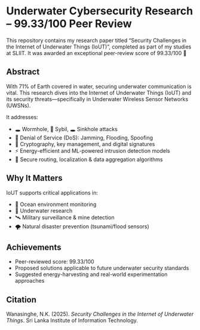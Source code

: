 # Underwater Cybersecurity Research – 99.33/100 Peer Review

This repository contains my research paper titled “Security Challenges in the Internet of Underwater Things (IoUT)”, completed as part of my studies at SLIIT. It was awarded an exceptional peer-review score of 99.33/100 🌟

## Abstract

With 71% of Earth covered in water, securing underwater communication is vital. This research dives into the Internet of Underwater Things (IoUT) and its security threats—specifically in Underwater Wireless Sensor Networks (UWSNs). 

It addresses:

- 🕳️ Wormhole, 👤 Sybil, 🕳️ Sinkhole attacks  
- 🚫 Denial of Service (DoS): Jamming, Flooding, Spoofing  
- 🔐 Cryptography, key management, and digital signatures  
- ⚡ Energy-efficient and ML-powered intrusion detection models  
- 📡 Secure routing, localization & data aggregation algorithms

## Why It Matters

IoUT supports critical applications in:
- 🌊 Ocean environment monitoring
- 🧪 Underwater research
- 🛰️ Military surveillance & mine detection
- 🌪️ Natural disaster prevention (tsunami/flood sensors)

## Achievements

- Peer-reviewed score: 99.33/100
- Proposed solutions applicable to future underwater security standards
- Suggested energy-harvesting and real-world experimentation approaches

## Citation

Wanasinghe, N.K. (2025). *Security Challenges in the Internet of Underwater Things*. Sri Lanka Institute of Information Technology.

